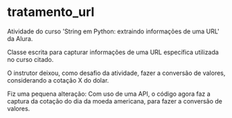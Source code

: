 # tratamento_url
Atividade do curso 'String em Python: extraindo informações de uma URL' da Alura.

Classe escrita para capturar informações de uma URL específica utilizada no curso citado.

O instrutor deixou, como desafio da atividade, fazer a conversão de valores, considerando a cotação X do dolar.

Fiz uma pequena alteração: Com uso de uma API, o código agora faz a captura da cotação do dia da moeda americana, para fazer a conversão de valores.
